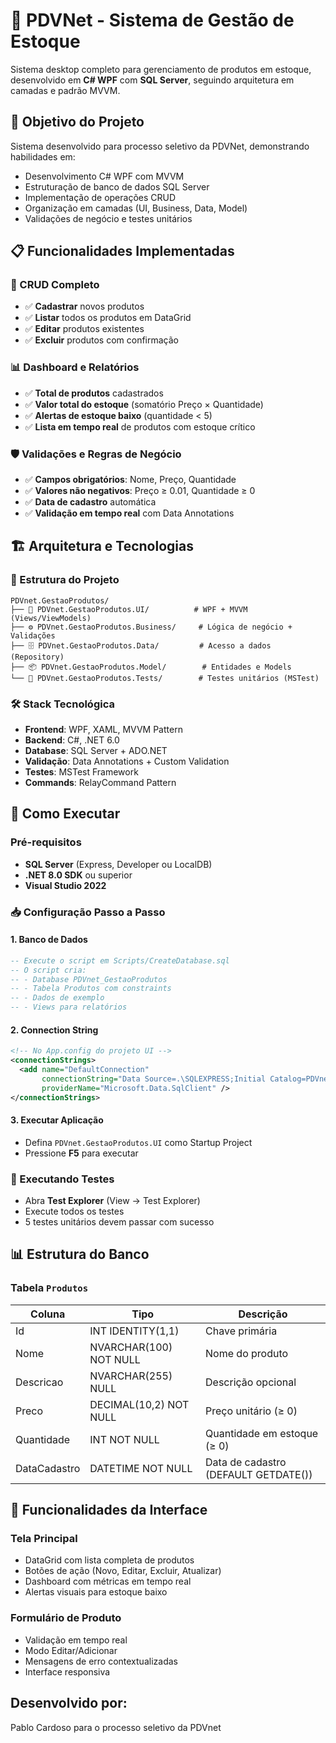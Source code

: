 # 🏪 PDVNet - Sistema de Gestão de Estoque

Sistema desktop completo para gerenciamento de produtos em estoque, desenvolvido em **C# WPF** com **SQL Server**, seguindo arquitetura em camadas e padrão MVVM.

## 🎯 Objetivo do Projeto

Sistema desenvolvido para processo seletivo da PDVNet, demonstrando habilidades em:
- Desenvolvimento C# WPF com MVVM
- Estruturação de banco de dados SQL Server
- Implementação de operações CRUD
- Organização em camadas (UI, Business, Data, Model)
- Validações de negócio e testes unitários

## 📋 Funcionalidades Implementadas

### 🚀 CRUD Completo
- ✅ **Cadastrar** novos produtos
- ✅ **Listar** todos os produtos em DataGrid
- ✅ **Editar** produtos existentes
- ✅ **Excluir** produtos com confirmação

### 📊 Dashboard e Relatórios
- ✅ **Total de produtos** cadastrados
- ✅ **Valor total do estoque** (somatório Preço × Quantidade)
- ✅ **Alertas de estoque baixo** (quantidade < 5)
- ✅ **Lista em tempo real** de produtos com estoque crítico

### 🛡️ Validações e Regras de Negócio
- ✅ **Campos obrigatórios**: Nome, Preço, Quantidade
- ✅ **Valores não negativos**: Preço ≥ 0.01, Quantidade ≥ 0
- ✅ **Data de cadastro** automática
- ✅ **Validação em tempo real** com Data Annotations

## 🏗️ Arquitetura e Tecnologias

### 📁 Estrutura do Projeto

```
PDVnet.GestaoProdutos/
├── 📱 PDVnet.GestaoProdutos.UI/          # WPF + MVVM (Views/ViewModels)
├── ⚙️ PDVnet.GestaoProdutos.Business/     # Lógica de negócio + Validações
├── 🗄️ PDVnet.GestaoProdutos.Data/         # Acesso a dados (Repository)
├── 📦 PDVnet.GestaoProdutos.Model/        # Entidades e Models
└── 🧪 PDVnet.GestaoProdutos.Tests/        # Testes unitários (MSTest)
```

### 🛠 Stack Tecnológica
- **Frontend**: WPF, XAML, MVVM Pattern
- **Backend**: C#, .NET 6.0
- **Database**: SQL Server + ADO.NET
- **Validação**: Data Annotations + Custom Validation
- **Testes**: MSTest Framework
- **Commands**: RelayCommand Pattern

## 🚀 Como Executar

### Pré-requisitos
- **SQL Server** (Express, Developer ou LocalDB)
- **.NET 8.0 SDK** ou superior
- **Visual Studio 2022**

### 📥 Configuração Passo a Passo

#### 1. **Banco de Dados**
```sql
-- Execute o script em Scripts/CreateDatabase.sql
-- O script cria:
-- - Database PDVnet_GestaoProdutos
-- - Tabela Produtos com constraints
-- - Dados de exemplo
-- - Views para relatórios
```

#### 2. **Connection String**
```xml
<!-- No App.config do projeto UI -->
<connectionStrings>
  <add name="DefaultConnection" 
       connectionString="Data Source=.\SQLEXPRESS;Initial Catalog=PDVnet_GestaoProdutos;Integrated Security=true;TrustServerCertificate=true;"
       providerName="Microsoft.Data.SqlClient" />
</connectionStrings>
```

#### 3. **Executar Aplicação**
- Defina `PDVnet.GestaoProdutos.UI` como Startup Project
- Pressione **F5** para executar

### 🧪 Executando Testes
- Abra **Test Explorer** (View → Test Explorer)
- Execute todos os testes
- 5 testes unitários devem passar com sucesso

## 📊 Estrutura do Banco

### Tabela `Produtos`

| Coluna | Tipo | Descrição |
|--------|------|-----------|
| Id | INT IDENTITY(1,1) | Chave primária |
| Nome | NVARCHAR(100) NOT NULL | Nome do produto |
| Descricao | NVARCHAR(255) NULL | Descrição opcional |
| Preco | DECIMAL(10,2) NOT NULL | Preço unitário (≥ 0) |
| Quantidade | INT NOT NULL | Quantidade em estoque (≥ 0) |
| DataCadastro | DATETIME NOT NULL | Data de cadastro (DEFAULT GETDATE()) |

## 🎨 Funcionalidades da Interface

### Tela Principal
- DataGrid com lista completa de produtos
- Botões de ação (Novo, Editar, Excluir, Atualizar)
- Dashboard com métricas em tempo real
- Alertas visuais para estoque baixo

### Formulário de Produto
- Validação em tempo real
- Modo Editar/Adicionar
- Mensagens de erro contextualizadas
- Interface responsiva

## Desenvolvido por:
Pablo Cardoso para o processo seletivo da PDVnet
